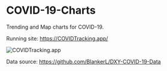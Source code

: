 # COVID-19-Charts

Trending and Map charts for COVID-19.

Running site: https://COVIDTracking.app/

![COVIDTracking.app](https://raw.githubusercontent.com/ohdarling/COVID-19-Charts/master/covid19.tk.png)

Data source: https://github.com/BlankerL/DXY-COVID-19-Data

